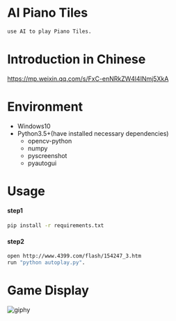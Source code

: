 # AI Piano Tiles
```sh
use AI to play Piano Tiles.
```

# Introduction in Chinese
https://mp.weixin.qq.com/s/FxC-enNRkZW4l4INmj5XkA

# Environment
- Windows10
- Python3.5+(have installed necessary dependencies)
	- opencv-python
	- numpy
	- pyscreenshot
	- pyautogui
	
# Usage
#### step1
```sh
pip install -r requirements.txt
```
#### step2
```sh
open http://www.4399.com/flash/154247_3.htm
run "python autoplay.py".
```

# Game Display
![giphy](demonstration/running.gif)